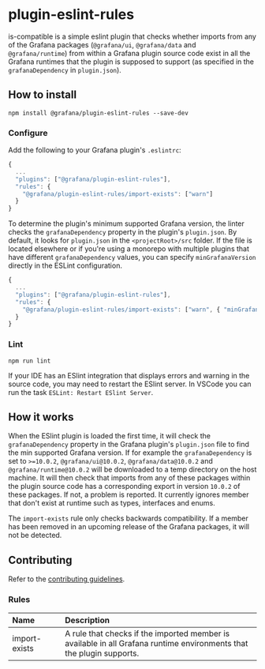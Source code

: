 # plugin-eslint-rules

is-compatible is a simple eslint plugin that checks whether imports from any of the Grafana packages (`@grafana/ui`, `@grafana/data` and `@grafana/runtime`) from within a Grafana plugin source code exist in all the Grafana runtimes that the plugin is supposed to support (as specified in the `grafanaDependency` in `plugin.json`).

## How to install

```shell
npm install @grafana/plugin-eslint-rules --save-dev
```

### Configure

Add the following to your Grafana plugin's `.eslintrc`:

```js
{
  ...
  "plugins": ["@grafana/plugin-eslint-rules"],
  "rules": {
    "@grafana/plugin-eslint-rules/import-exists": ["warn"]
  }
}
```

To determine the plugin's minimum supported Grafana version, the linter checks the `grafanaDependency` property in the plugin's `plugin.json`. By default, it looks for `plugin.json` in the `<projectRoot>/src` folder. If the file is located elsewhere or if you're using a monorepo with multiple plugins that have different `grafanaDependency` values, you can specify `minGrafanaVersion` directly in the ESLint configuration.

```js
{
  ...
  "plugins": ["@grafana/plugin-eslint-rules"],
  "rules": {
    "@grafana/plugin-eslint-rules/import-exists": ["warn", { "minGrafanaVersion": "10.3.0" }]
  }
}
```

### Lint

```shell
npm run lint
```

If your IDE has an ESlint integration that displays errors and warning in the source code, you may need to restart the ESlint server. In VSCode you can run the task `ESLint: Restart ESlint Server`.

## How it works

When the ESlint plugin is loaded the first time, it will check the `grafanaDependency` property in the Grafana plugin's `plugin.json` file to find the min supported Grafana version. If for example the `grafanaDependency` is set to `>=10.0.2`, `@grafana/ui@10.0.2`, `@grafana/data@10.0.2` and `@grafana/runtime@10.0.2` will be downloaded to a temp directory on the host machine. It will then check that imports from any of these packages within the plugin source code has a corresponding export in version `10.0.2` of these packages. If not, a problem is reported. It currently ignores member that don't exist at runtime such as types, interfaces and enums.

The `import-exists` rule only checks backwards compatibility. If a member has been removed in an upcoming release of the Grafana packages, it will not be detected.

## Contributing

Refer to the [contributing guidelines](./CONTRIBUTING.md).

### Rules

| Name          | Description                                                                                                          |
| :------------ | :------------------------------------------------------------------------------------------------------------------- |
| import-exists | A rule that checks if the imported member is available in all Grafana runtime environments that the plugin supports. |
